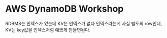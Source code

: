 # AWS DynamoDB Workshop

RDBMS는 인덱스가 있는데 KV는 인덱스가 없다
인덱스라는게 사실 별도의 row인데, KV는 key값을 인덱스처럼 예쁘게 만들면된다.